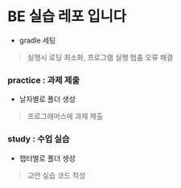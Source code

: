 # BE 실습 레포 입니다
- gradle 세팅
> 실행시 로딩 최소화, 프로그램 실행 멈춤 오류 해결

### practice : 과제 제출
- 날자별로 폴더 생성
> 프로그래머스에 과제 제출

### study : 수업 실습
- 챕터별로 폴더 생성
> 교안 실습 코드 작성